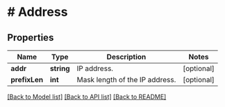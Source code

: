 # # Address

## Properties

Name | Type | Description | Notes
------------ | ------------- | ------------- | -------------
**addr** | **string** | IP address. | [optional] 
**prefixLen** | **int** | Mask length of the IP address. | [optional] 

[[Back to Model list]](../../README.md#documentation-for-models) [[Back to API list]](../../README.md#documentation-for-api-endpoints) [[Back to README]](../../README.md)


